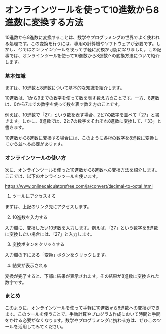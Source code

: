オンラインツールを使って10進数から8進数に変換する方法
============================

10進数から8進数に変換することは、数学やプログラミングの世界でよく使われる処理です。この変換を行うには、専用の計算機やソフトウェアが必要です。しかし、今ではオンラインツールを使って手軽に変換が可能になりました。この記事では、オンラインツールを使って10進数から8進数への変換方法について紹介します。

### 基本知識

まずは、10進数と8進数について基本的な知識を紹介します。

10進数は、1から9までの数字を使って数を表す数え方のことです。一方、8進数は、0から7までの数字を使って数を表す数え方のことです。

例えば、10進数で「27」という数を表す場合、2と7の数字を並べて「27」と書きます。しかし、8進数では、2と7の数字をそれぞれ8進数に変換して、「33」と書きます。

10進数から8進数に変換する場合には、このように各桁の数字を8進数に変換してから並べる必要があります。

### オンラインツールの使い方

次に、オンラインツールを使った10進数から8進数への変換方法を紹介します。ここでは、以下のオンラインツールを使います。

<https://www.onlinecalculatorsfree.com/ja/convert/decimal-to-octal.html>

1. ツールにアクセスする

まずは、上記のリンク先にアクセスします。

2. 10進数を入力する

入力欄に、変換したい10進数を入力します。例えば、「27」という数字を8進数に変換したい場合には、「27」と入力します。

3. 変換ボタンをクリックする

入力欄の下にある「変換」ボタンをクリックします。

4. 結果が表示される

変換が完了すると、下部に結果が表示されます。その結果が8進数に変換された数字です。

### まとめ

このように、オンラインツールを使って手軽に10進数から8進数への変換ができます。このツールを使うことで、手動計算やプログラム作成において時間と手間をかける必要がなくなります。数学やプログラミングに携わる方は、ぜひこのツールを活用してみてください。